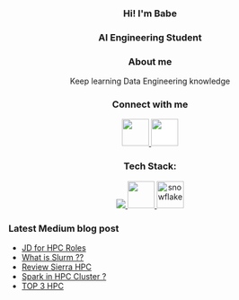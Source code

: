 <h3 align="Center">Hi! I'm Babe</h3>
<h3 align="Center">AI Engineering Student</h3>
<h3 align="Center">About me</h3>
<p align="Center">Keep learning Data Engineering knowledge</p>

<h3 align="Center">Connect with me</h3>
<p align="Center">
<a href="https://www.linkedin.com/in/babebp/" target="blank">
<img src="https://cdn1.iconfinder.com/data/icons/logotypes/32/circle-linkedin-512.png" style="height: 3rem"/>
</a>
<a href="https://medium.com/@tpacharawut.work" target="blank">
<img src="https://cdn-icons-png.flaticon.com/512/5968/5968906.png" style="height: 3rem; background-color:white"/>
</a>
</p>

<h3 align="Center">Tech Stack:</h3>  
<p align="center">
  <a href="https://skillicons.dev">
    <img src="https://skillicons.dev/icons?i=python,scala,bash,gcp,aws,selenium,docker" />
    <img src="https://user-images.githubusercontent.com/25181517/184357834-eba1eee1-6074-4b9c-8ed3-5373868096cc.png" style="height: 3rem"/>
    <img src="https://cdn.icon-icons.com/icons2/2699/PNG/512/snowflake_logo_icon_167979.png" alt="snowflake"  style="height: 3rem"/>
  </a>
</p>

<h3>Latest Medium blog post</h3>

<!-- BLOG-POST-LIST:START -->
- [JD for HPC Roles](https://medium.com/@babebpx/jd-for-hpc-roles-332e7f94e39c?source=rss-8fef63e505a------2)
- [What is Slurm ??](https://medium.com/@babebpx/what-is-slurm-a1b48de51587?source=rss-8fef63e505a------2)
- [Review Sierra HPC](https://medium.com/@babebpx/review-sierra-hpc-e2f48792fad1?source=rss-8fef63e505a------2)
- [Spark in HPC Cluster ?](https://medium.com/@babebpx/spark-in-hpc-cluster-d4545ed034b5?source=rss-8fef63e505a------2)
- [TOP 3 HPC](https://medium.com/@babebpx/top-3-hpc-88b1ced4f6e1?source=rss-8fef63e505a------2)
<!-- BLOG-POST-LIST:END -->



